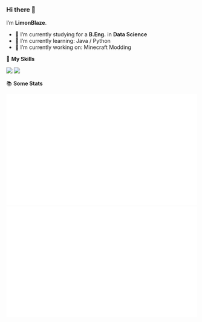 ### Hi there 👋

I’m **LimonBlaze**.

- 🏫 I’m currently studying for a **B.Eng.** in **Data Science**
- 🌱 I’m currently learning: Java / Python
- 🔭 I’m currently working on: Minecraft Modding

🌟 **My Skills**

![](https://img.shields.io/badge/-Python-3e74a2?style=flat-square&logo=Python&logoColor=fff)
![](https://img.shields.io/badge/-Java-cc6600?style=flat-square&logo=Java&logoColor=fff)

📚 **Some Stats**

![](https://github.com/LimonBlaze/github-stats/blob/master/generated/overview.svg)
![](https://github.com/LimonBlaze/github-stats/blob/master/generated/languages.svg)
